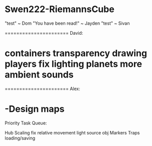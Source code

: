 Swen222-RiemannsCube
====================

"test" ~ Dom
"You have been read!" ~ Jayden
"test" ~ Sivan


======================
David:

containers
transparency drawing
players fix
lighting
planets
more ambient sounds
======================

======================
Alex:

-Design maps
=======================

Priority Task Queue:

Hub
Scaling
fix relative movement
light source obj
Markers
Traps
loading/saving

